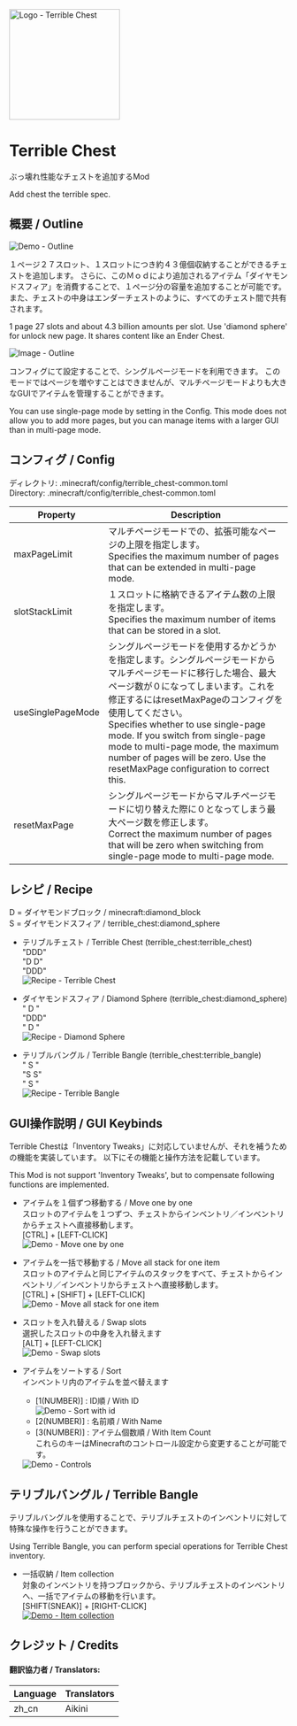 <img src="https://app.box.com/shared/static/cbpgau8w2td9jwmkjvxpzllwhj19mxqw.png" width="200" alt="Logo - Terrible Chest" />

# Terrible Chest
ぶっ壊れ性能なチェストを追加するMod

Add chest the terrible spec.

## 概要 / Outline
<img src="https://app.box.com/shared/static/8je81ugovw06ktmrmqn1fgknq2fblz24.gif" alt="Demo - Outline" />

１ページ２７スロット、１スロットにつき約４３億個収納することができるチェストを追加します。
さらに、このＭｏｄにより追加されるアイテム「ダイヤモンドスフィア」を消費することで、１ページ分の容量を追加することが可能です。
また、チェストの中身はエンダーチェストのように、すべてのチェスト間で共有されます。

1 page 27 slots and about 4.3 billion amounts per slot.
Use 'diamond sphere' for unlock new page.
It shares content like an Ender Chest.

<img src="https://app.box.com/shared/static/qso2piyvor3gdt808pjhb82b1uua0i5d.png" alt="Image - Outline" />

コンフィグにて設定することで、シングルページモードを利用できます。
このモードではページを増やすことはできませんが、マルチページモードよりも大きなGUIでアイテムを管理することができます。

You can use single-page mode by setting in the Config.
This mode does not allow you to add more pages, but you can manage items with a larger GUI than in multi-page mode.

## コンフィグ / Config
ディレクトリ: .minecraft/config/terrible_chest-common.toml<br>
Directory: .minecraft/config/terrible_chest-common.toml

|Property|Description|
|--------|-----------|
|maxPageLimit|マルチページモードでの、拡張可能なページの上限を指定します。<br>Specifies the maximum number of pages that can be extended in multi-page mode.|
|slotStackLimit|１スロットに格納できるアイテム数の上限を指定します。<br>Specifies the maximum number of items that can be stored in a slot.|
|useSinglePageMode|シングルページモードを使用するかどうかを指定します。シングルページモードからマルチページモードに移行した場合、最大ページ数が０になってしまいます。これを修正するにはresetMaxPageのコンフィグを使用してください。<br>Specifies whether to use single-page mode. If you switch from single-page mode to multi-page mode, the maximum number of pages will be zero. Use the resetMaxPage configuration to correct this.|
|resetMaxPage|シングルページモードからマルチページモードに切り替えた際に０となってしまう最大ページ数を修正します。<br>Correct the maximum number of pages that will be zero when switching from single-page mode to multi-page mode.|

## レシピ / Recipe
D = ダイヤモンドブロック / minecraft:diamond_block<br>
S = ダイヤモンドスフィア / terrible_chest:diamond_sphere

- テリブルチェスト / Terrible Chest (terrible_chest:terrible_chest)<br>
  "DDD"<br>
  "D D"<br>
  "DDD"<br>
  <img src="https://app.box.com/shared/static/l6rxw83mc36ik9iuet8seywoa3v53dnj.png" alt="Recipe - Terrible Chest" />

- ダイヤモンドスフィア / Diamond Sphere (terrible_chest:diamond_sphere)<br>
  " D "<br>
  "DDD"<br>
  " D "<br>
  <img src="https://app.box.com/shared/static/1mt4nuthpf42gtbd8wmjykw9trxuk6mq.png" alt="Recipe - Diamond Sphere" />

- テリブルバングル / Terrible Bangle (terrible_chest:terrible_bangle)<br>
  " S "<br>
  "S S"<br>
  " S "<br>
  <img src="https://app.box.com/shared/static/ygp19qb5iqjlbx6c8wpti360z9u95fe6.png" alt="Recipe - Terrible Bangle" />

## GUI操作説明 / GUI Keybinds
Terrible Chestは「Inventory Tweaks」に対応していませんが、それを補うための機能を実装しています。
以下にその機能と操作方法を記載しています。

This Mod is not support 'Inventory Tweaks', but to compensate following functions are implemented.

- アイテムを１個ずつ移動する / Move one by one<br>
  スロットのアイテムを１つずつ、チェストからインベントリ／インベントリからチェストへ直接移動します。<br>
  [CTRL] + [LEFT-CLICK]<br>
  <img src="https://app.box.com/shared/static/gh2ra72psg7id4rnw9srzmgj3uwzgfvd.gif" alt="Demo - Move one by one" />

- アイテムを一括で移動する / Move all stack for one item<br>
  スロットのアイテムと同じアイテムのスタックをすべて、チェストからインベントリ／インベントリからチェストへ直接移動します。<br>
  [CTRL] + [SHIFT] + [LEFT-CLICK]<br>
  <img src="https://app.box.com/shared/static/tqododmh9iusncge56pfhs08zu0d64kt.gif" alt="Demo - Move all stack for one item" />

- スロットを入れ替える / Swap slots<br>
  選択したスロットの中身を入れ替えます<br>
  [ALT] + [LEFT-CLICK]<br>
  <img src="https://app.box.com/shared/static/al71kqj9o3ij9bvrplg0n3le118472s5.gif" alt="Demo - Swap slots" />

- アイテムをソートする / Sort<br>
  インベントリ内のアイテムを並べ替えます<br>
    - [1(NUMBER)] : ID順 / With ID<br>
      <img src="https://app.box.com/shared/static/qqoi4qsbyvcev8xlhkuo7mqmc74oehmt.gif" alt="Demo - Sort with id" />
    - [2(NUMBER)] : 名前順 / With Name<br>
    - [3(NUMBER)] : アイテム個数順 / With Item Count<br>
  これらのキーはMinecraftのコントロール設定から変更することが可能です。
  <img src="https://app.box.com/shared/static/suw40dxj5zueh619kdm5jc6djhtdgcut.png" alt="Demo - Controls" />

## テリブルバングル / Terrible Bangle
テリブルバングルを使用することで、テリブルチェストのインベントリに対して特殊な操作を行うことができます。

Using Terrible Bangle, you can perform special operations for Terrible Chest inventory.

- 一括収納 / Item collection<br>
  対象のインベントリを持つブロックから、テリブルチェストのインベントリへ、一括でアイテムの移動を行います。<br>
  [SHIFT(SNEAK)] + [RIGHT-CLICK]<br>
  [![Demo - Item collection](https://app.box.com/shared/static/0ysimm68b6oypkhstk7p1r49sg7tsvol.png)](https://youtu.be/vcEgjA0yTZI)

## クレジット / Credits

#### 翻訳協力者 / Translators:
|Language|Translators|
|--------|-----------|
|zh_cn|Aikini|
